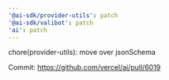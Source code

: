 ```yaml
---
'@ai-sdk/provider-utils': patch
'@ai-sdk/valibot': patch
'ai': patch
---
```


chore(provider-utils): move over jsonSchema

Commit: https://github.com/vercel/ai/pull/6019
